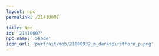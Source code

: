 ```yaml
---
layout: npc
permalink: /21410007

title: Npc
id: '21410007'
npc_name: 'Shade'
icon_url: 'portrait/mob/21000932_m_darkspirithorn_p.png'
---
```

